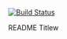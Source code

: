 [![Build Status](https://travis-ci.org/johnpooch/room_api.svg)](https://travis-ci.org/johnpooch/room_api)

README Titlew
